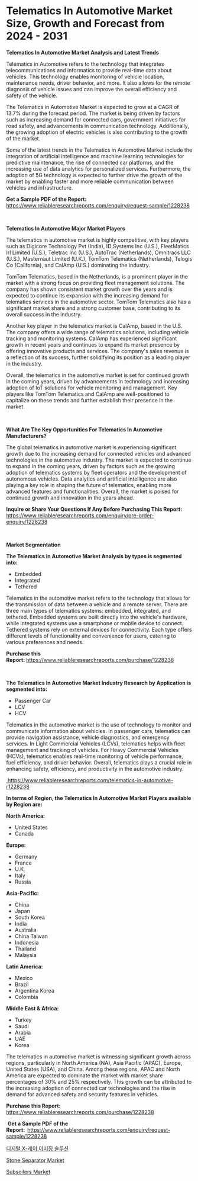 <p><h1>Telematics In Automotive Market Size, Growth and Forecast from 2024 - 2031</h1></p><p><strong>Telematics In Automotive Market Analysis and Latest Trends</strong></p>
<p><p>Telematics in Automotive refers to the technology that integrates telecommunications and informatics to provide real-time data about vehicles. This technology enables monitoring of vehicle location, maintenance needs, driver behavior, and more. It also allows for the remote diagnosis of vehicle issues and can improve the overall efficiency and safety of the vehicle.</p><p>The Telematics in Automotive Market is expected to grow at a CAGR of 13.7% during the forecast period. The market is being driven by factors such as increasing demand for connected cars, government initiatives for road safety, and advancements in communication technology. Additionally, the growing adoption of electric vehicles is also contributing to the growth of the market.</p><p>Some of the latest trends in the Telematics in Automotive Market include the integration of artificial intelligence and machine learning technologies for predictive maintenance, the rise of connected car platforms, and the increasing use of data analytics for personalized services. Furthermore, the adoption of 5G technology is expected to further drive the growth of the market by enabling faster and more reliable communication between vehicles and infrastructure.</p></p>
<p><strong>Get a Sample PDF of the Report:&nbsp;</strong> <a href="https://www.reliableresearchreports.com/enquiry/request-sample/1228238">https://www.reliableresearchreports.com/enquiry/request-sample/1228238</a></p>
<p>&nbsp;</p>
<p><strong>Telematics In Automotive Major Market Players</strong></p>
<p><p>The telematics in automotive market is highly competitive, with key players such as Digicore Technology Pvt (India), ID Systems Inc (U.S.), FleetMatics Irl Limited (U.S.), Teletrac Inc (U.S.), AutoTrac (Netherlands), Omnitracs LLC (U.S.), Masternaut Limited (U.K.), TomTom Telematics (Netherlands), Telogis Co (California), and CalAmp (U.S.) dominating the industry.</p><p>TomTom Telematics, based in the Netherlands, is a prominent player in the market with a strong focus on providing fleet management solutions. The company has shown consistent market growth over the years and is expected to continue its expansion with the increasing demand for telematics services in the automotive sector. TomTom Telematics also has a significant market share and a strong customer base, contributing to its overall success in the industry.</p><p>Another key player in the telematics market is CalAmp, based in the U.S. The company offers a wide range of telematics solutions, including vehicle tracking and monitoring systems. CalAmp has experienced significant growth in recent years and continues to expand its market presence by offering innovative products and services. The company's sales revenue is a reflection of its success, further solidifying its position as a leading player in the industry.</p><p>Overall, the telematics in the automotive market is set for continued growth in the coming years, driven by advancements in technology and increasing adoption of IoT solutions for vehicle monitoring and management. Key players like TomTom Telematics and CalAmp are well-positioned to capitalize on these trends and further establish their presence in the market.</p></p>
<p>&nbsp;</p>
<p><strong>What Are The Key Opportunities For Telematics In Automotive Manufacturers?</strong></p>
<p><p>The global telematics in automotive market is experiencing significant growth due to the increasing demand for connected vehicles and advanced technologies in the automotive industry. The market is expected to continue to expand in the coming years, driven by factors such as the growing adoption of telematics systems by fleet operators and the development of autonomous vehicles. Data analytics and artificial intelligence are also playing a key role in shaping the future of telematics, enabling more advanced features and functionalities. Overall, the market is poised for continued growth and innovation in the years ahead.</p></p>
<p><strong>Inquire or Share Your Questions If Any Before Purchasing This Report:</strong> <a href="https://www.reliableresearchreports.com/enquiry/pre-order-enquiry/1228238">https://www.reliableresearchreports.com/enquiry/pre-order-enquiry/1228238</a></p>
<p>&nbsp;</p>
<p><strong>Market Segmentation</strong></p>
<p><strong>The Telematics In Automotive Market Analysis by types is segmented into:</strong></p>
<p><ul><li>Embedded</li><li>Integrated</li><li>Tethered</li></ul></p>
<p><p>Telematics in the automotive market refers to the technology that allows for the transmission of data between a vehicle and a remote server. There are three main types of telematics systems: embedded, integrated, and tethered. Embedded systems are built directly into the vehicle's hardware, while integrated systems use a smartphone or mobile device to connect. Tethered systems rely on external devices for connectivity. Each type offers different levels of functionality and convenience for users, catering to various preferences and needs.</p></p>
<p><strong>Purchase this Report:&nbsp;</strong><a href="https://www.reliableresearchreports.com/purchase/1228238">https://www.reliableresearchreports.com/purchase/1228238</a></p>
<p>&nbsp;</p>
<p><strong>The Telematics In Automotive Market Industry Research by Application is segmented into:</strong></p>
<p><ul><li>Passenger Car</li><li>LCV</li><li>HCV</li></ul></p>
<p><p>Telematics in the automotive market is the use of technology to monitor and communicate information about vehicles. In passenger cars, telematics can provide navigation assistance, vehicle diagnostics, and emergency services. In Light Commercial Vehicles (LCVs), telematics helps with fleet management and tracking of vehicles. For Heavy Commercial Vehicles (HCVs), telematics enables real-time monitoring of vehicle performance, fuel efficiency, and driver behavior. Overall, telematics plays a crucial role in enhancing safety, efficiency, and productivity in the automotive industry.</p></p>
<p><a href="https://www.reliableresearchreports.com/telematics-in-automotive-r1228238">&nbsp;https://www.reliableresearchreports.com/telematics-in-automotive-r1228238</a></p>
<p><strong>In terms of Region, the Telematics In Automotive Market Players available by Region are:</strong></p>
<p>
    <p> <strong> North America: </strong>
        <ul>
            <li>United States</li>
            <li>Canada</li>
        </ul>
        </p> 
    <p> <strong> Europe: </strong>
        <ul>
            <li>Germany</li>
            <li>France</li>
            <li>U.K.</li>
            <li>Italy</li>
            <li>Russia</li>
        </ul>
        </p> 
    <p> <strong> Asia-Pacific: </strong>
        <ul>
            <li>China</li>
            <li>Japan</li>
            <li>South Korea</li>
            <li>India</li>
            <li>Australia</li>
            <li>China Taiwan</li>
            <li>Indonesia</li>
            <li>Thailand</li>
            <li>Malaysia</li>
        </ul>
        </p> 
    <p> <strong> Latin America: </strong>
        <ul>
            <li>Mexico</li>
            <li>Brazil</li>
            <li>Argentina Korea</li>
            <li>Colombia</li>
        </ul>
        </p> 
    <p> <strong> Middle East & Africa: </strong>
        <ul>
            <li>Turkey</li>
            <li>Saudi</li>
            <li>Arabia</li>
            <li>UAE</li>
            <li>Korea</li>
        </ul>
    </p>
    </p>
<p><p>The telematics in automotive market is witnessing significant growth across regions, particularly in North America (NA), Asia Pacific (APAC), Europe, United States (USA), and China. Among these regions, APAC and North America are expected to dominate the market with market share percentages of 30% and 25% respectively. This growth can be attributed to the increasing adoption of connected car technologies and the rise in demand for advanced safety and security features in vehicles.</p></p>
<p><strong>Purchase this Report: </strong><a href="https://www.reliableresearchreports.com/purchase/1228238">https://www.reliableresearchreports.com/purchase/1228238</a></p>
<p>&nbsp;<strong>Get a Sample PDF of the Report:&nbsp;&nbsp;</strong><a href="https://www.reliableresearchreports.com/enquiry/request-sample/1228238">https://www.reliableresearchreports.com/enquiry/request-sample/1228238</a></p>
<p><strong></strong></p>
<p><p><a href="https://github.com/Marcosoenrt565736/Market-Research-Report-List-1/blob/main/3692233114207.md">디지털 X-레이 이미징 솔루션</a></p><p><a href="https://github.com/Hunterico88/Market-Research-Report-List-1/blob/main/stone-separator-market.md">Stone Separator Market</a></p><p><a href="https://github.com/zolotuy145/Market-Research-Report-List-1/blob/main/subsoilers-market.md">Subsoilers Market</a></p></p>